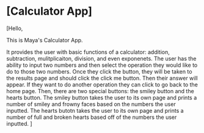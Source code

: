 # [Calculator App]
[Hello, 

This is Maya's Calculator App. 

It provides the user with basic functions of a calculator: addition, subtraction, mulitplicaiton, division, and even exponenets. The user has the ability to input two numbers and then select the operation they would like to do to those two numbers. Once they click the button, they will be taken to the results page and should click the click me button. Then their answer will appear. If they want to do another operation they can click to go back to the home page. Then, there are two special buttons: the smiley button and the hearts button. The smiley button takes the user to its own page and prints a number of smiley and frowny faces based on the numbers the user inputted. The hearts butotn takes the user to its own page and prints a number of full and broken hearts based off of the numbers the user inputted. ]

